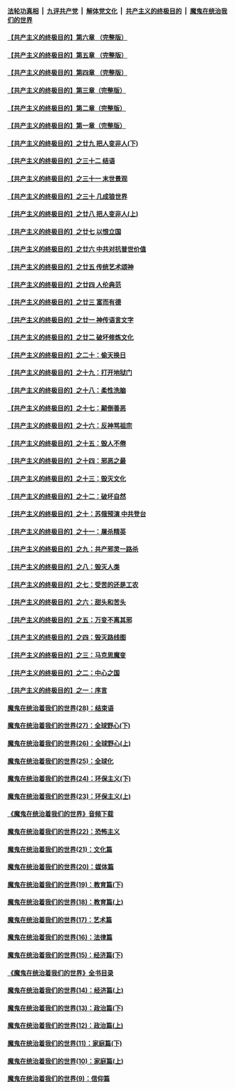 ####  [法轮功真相](../../../../basic/blob/master/README.md?t=05110731) &nbsp;|&nbsp; [九评共产党](../../../../9ping.md/blob/master/README.md?t=05110731) &nbsp;|&nbsp; [解体党文化](../../../../jtdwh.md/blob/master/README.md?t=05110731)  &nbsp;|&nbsp; [共产主义的终极目的](../../../../gczydzjmd.md/blob/master/README.md?t=05110731) &nbsp;|&nbsp; [魔鬼在统治我们的世界](../../../../mgztzwmdsj.md/blob/master/README.md?t=05110731) 

#### [【共产主义的终极目的】第六章 （完整版）](../pages/nsc422/n11428913.md?t=05110731) 

#### [【共产主义的终极目的】第五章 （完整版）](../pages/nsc422/n11428912.md?t=05110731) 

#### [【共产主义的终极目的】第四章 （完整版）](../pages/nsc422/n11428907.md?t=05110731) 

#### [【共产主义的终极目的】第三章（完整版）](../pages/nsc422/n11428848.md?t=05110731) 

#### [【共产主义的终极目的】第二章（完整版）](../pages/nsc422/n11428831.md?t=05110731) 

#### [【共产主义的终极目的】第一章（完整版）](../pages/nsc422/n11417651.md?t=05110731) 

#### [【共产主义的终极目的】之廿九 把人变非人(下)](../pages/nsc422/n11344140.md?t=05110731) 

#### [【共产主义的终极目的】之三十二 结语](../pages/nsc422/n11360535.md?t=05110731) 

#### [【共产主义的终极目的】之三十一 末世景观](../pages/nsc422/n11351129.md?t=05110731) 

#### [【共产主义的终极目的】之三十 几成狼世界](../pages/nsc422/n11348280.md?t=05110731) 

#### [【共产主义的终极目的】之廿八 把人变非人(上)](../pages/nsc422/n11340492.md?t=05110731) 

#### [【共产主义的终极目的】之廿七 以恨立国](../pages/nsc422/n11336944.md?t=05110731) 

#### [【共产主义的终极目的】之廿六 中共对抗普世价值](../pages/nsc422/n11324785.md?t=05110731) 

#### [【共产主义的终极目的】之廿五 传统艺术颂神](../pages/nsc422/n11296396.md?t=05110731) 

#### [【共产主义的终极目的】之廿四 人伦典范](../pages/nsc422/n11296397.md?t=05110731) 

#### [【共产主义的终极目的】之廿三 富而有德](../pages/nsc422/n11283598.md?t=05110731) 

#### [【共产主义的终极目的】之廿一 神传语言文字](../pages/nsc422/n11263265.md?t=05110731) 

#### [【共产主义的终极目的】之廿二 破坏修炼文化](../pages/nsc422/n11245728.md?t=05110731) 

#### [【共产主义的终极目的】之二十：偷天换日](../pages/nsc422/n11238846.md?t=05110731) 

#### [【共产主义的终极目的】之十九：打开地狱门](../pages/nsc422/n11206376.md?t=05110731) 

#### [【共产主义的终极目的】之十八：柔性洗脑](../pages/nsc422/n11199994.md?t=05110731) 

#### [【共产主义的终极目的】之十七：颠倒善恶](../pages/nsc422/n11179782.md?t=05110731) 

#### [【共产主义的终极目的】之十六：反神骂祖宗](../pages/nsc422/n11166798.md?t=05110731) 

#### [【共产主义的终极目的】之十五：毁人不倦](../pages/nsc422/n11166792.md?t=05110731) 

#### [【共产主义的终极目的】之十四：邪恶之最](../pages/nsc422/n11150249.md?t=05110731) 

#### [【共产主义的终极目的】之十三：毁灭文化](../pages/nsc422/n11135227.md?t=05110731) 

#### [【共产主义的终极目的】之十二：破坏自然](../pages/nsc422/n11135214.md?t=05110731) 

#### [【共产主义的终极目的】之十：苏俄预演 中共登台](../pages/nsc422/n11118424.md?t=05110731) 

#### [【共产主义的终极目的】之十一：屠杀精英](../pages/nsc422/n11118442.md?t=05110731) 

#### [【共产主义的终极目的】之九：共产邪灵一路杀](../pages/nsc422/n11114139.md?t=05110731) 

#### [【共产主义的终极目的】之八：毁灭人类](../pages/nsc422/n11108503.md?t=05110731) 

#### [【共产主义的终极目的】之七：受苦的还是工农](../pages/nsc422/n11101809.md?t=05110731) 

#### [【共产主义的终极目的】之六：甜头和苦头](../pages/nsc422/n11096971.md?t=05110731) 

#### [【共产主义的终极目的】之五：万变不离其邪](../pages/nsc422/n11091285.md?t=05110731) 

#### [【共产主义的终极目的】之四：毁灭路线图](../pages/nsc422/n11086284.md?t=05110731) 

#### [【共产主义的终极目的】之三：马克思魔变](../pages/nsc422/n11061941.md?t=05110731) 

#### [【共产主义的终极目的】之二：中心之国](../pages/nsc422/n11047728.md?t=05110731) 

#### [【共产主义的终极目的】之一：序言](../pages/nsc422/n11086077.md?t=05110731) 

#### [魔鬼在统治着我们的世界(28)：结束语](../pages/nsc422/n10936246.md?t=05110731) 

#### [魔鬼在统治着我们的世界(27)：全球野心(下)](../pages/nsc422/n10928319.md?t=05110731) 

#### [魔鬼在统治着我们的世界(26)：全球野心(上)](../pages/nsc422/n10900318.md?t=05110731) 

#### [魔鬼在统治着我们的世界(25)：全球化](../pages/nsc422/n10788205.md?t=05110731) 

#### [魔鬼在统治着我们的世界(24)：环保主义(下)](../pages/nsc422/n10695307.md?t=05110731) 

#### [魔鬼在统治着我们的世界(23)：环保主义(上)](../pages/nsc422/n10688613.md?t=05110731) 

#### [《魔鬼在统治着我们的世界》音频下载](../pages/nsc422/n10635553.md?t=05110731) 

#### [魔鬼在统治着我们的世界(22)：恐怖主义](../pages/nsc422/n10614727.md?t=05110731) 

#### [魔鬼在统治着我们的世界(21)：文化篇](../pages/nsc422/n10597706.md?t=05110731) 

#### [魔鬼在统治着我们的世界(20)：媒体篇](../pages/nsc422/n10586579.md?t=05110731) 

#### [魔鬼在统治着我们的世界(19)：教育篇(下)](../pages/nsc422/n10564808.md?t=05110731) 

#### [魔鬼在统治着我们的世界(18)：教育篇(上)](../pages/nsc422/n10526970.md?t=05110731) 

#### [魔鬼在统治着我们的世界(17)：艺术篇](../pages/nsc422/n10499093.md?t=05110731) 

#### [魔鬼在统治着我们的世界(16)：法律篇](../pages/nsc422/n10485969.md?t=05110731) 

#### [魔鬼在统治着我们的世界(15)：经济篇(下)](../pages/nsc422/n10469975.md?t=05110731) 

#### [《魔鬼在统治着我们的世界》全书目录](../pages/nsc422/n10464261.md?t=05110731) 

#### [魔鬼在统治着我们的世界(14)：经济篇(上)](../pages/nsc422/n10457370.md?t=05110731) 

#### [魔鬼在统治着我们的世界(13)：政治篇(下)](../pages/nsc422/n10448270.md?t=05110731) 

#### [魔鬼在统治着我们的世界(12)：政治篇(上)](../pages/nsc422/n10444576.md?t=05110731) 

#### [魔鬼在统治着我们的世界(11)：家庭篇(下)](../pages/nsc422/n10440961.md?t=05110731) 

#### [魔鬼在统治着我们的世界(10)：家庭篇(上)](../pages/nsc422/n10435448.md?t=05110731) 

#### [魔鬼在统治着我们的世界(9)：信仰篇](../pages/nsc422/n10432159.md?t=05110731) 

